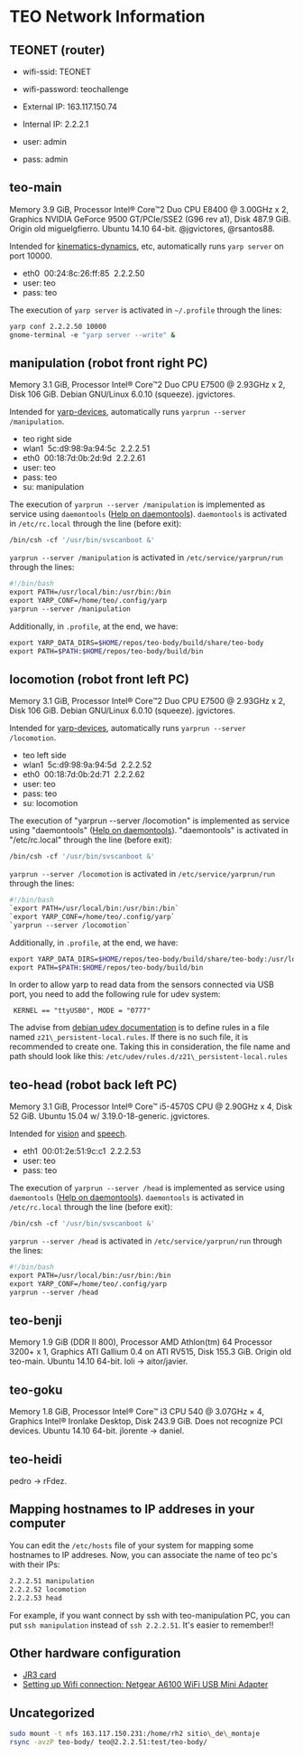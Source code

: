 # TEO Network Information

## TEONET (router)

- wifi-ssid: TEONET
- wifi-password: teochallenge
  
- External IP: 163.117.150.74
- Internal IP: 2.2.2.1
- user: admin
- pass: admin

## teo-main

Memory 3.9 GiB, Processor Intel® Core™2 Duo CPU E8400 @ 3.00GHz x 2, Graphics NVIDIA GeForce 9500 GT/PCIe/SSE2 (G96 rev a1), Disk 487.9 GiB. Origin old miguelgfierro. Ubuntu 14.10 64-bit. @jgvictores, @rsantos88.

Intended for [kinematics-dynamics](https://github.com/roboticslab-uc3m/kinematics-dynamics), etc, automatically runs `yarp server` on port 10000.

- eth0  00:24:8c:26:ff:85  2.2.2.50
- user: teo
- pass: teo

The execution of `yarp server` is activated in `~/.profile` through the lines:

```bash
yarp conf 2.2.2.50 10000
gnome-terminal -e "yarp server --write" &
```

## manipulation (robot front right PC)

Memory 3.1 GiB, Processor Intel® Core™2 Duo CPU E7500 @ 2.93GHz x 2, Disk 106 GiB. Debian GNU/Linux 6.0.10 (squeeze). jgvictores.

Intended for [yarp-devices](https://github.com/roboticslab-uc3m/yarp-devices), automatically runs `yarprun --server /manipulation`.

- teo right side
- wlan1  5c:d9:98:9a:94:5c  2.2.2.51
- eth0  00:18:7d:0b:2d:9d  2.2.2.61 
- user: teo
- pass: teo  
- su: manipulation

The execution of `yarprun --server /manipulation` is implemented as service using `daemontools` ([Help on daemontools](Help_on_daemontools "wikilink")). `daemontools` is activated in `/etc/rc.local` through the line (before exit):

```bash
/bin/csh -cf '/usr/bin/svscanboot &'
```

`yarprun --server /manipulation` is activated in `/etc/service/yarprun/run` through the lines:

```bash
#!/bin/bash
export PATH=/usr/local/bin:/usr/bin:/bin
export YARP_CONF=/home/teo/.config/yarp
yarprun --server /manipulation
```

Additionally, in `.profile`, at the end, we have:

```bash
export YARP_DATA_DIRS=$HOME/repos/teo-body/build/share/teo-body
export PATH=$PATH:$HOME/repos/teo-body/build/bin
```

## locomotion (robot front left PC)

Memory 3.1 GiB, Processor Intel® Core™2 Duo CPU E7500 @ 2.93GHz x 2, Disk 106 GiB. Debian GNU/Linux 6.0.10 (squeeze). jgvictores.

Intended for [yarp-devices](https://github.com/roboticslab-uc3m/yarp-devices), automatically runs `yarprun --server /locomotion`.

- teo left side
- wlan1  5c:d9:98:9a:94:5d  2.2.2.52
- eth0  00:18:7d:0b:2d:71  2.2.2.62 
- user: teo
- pass: teo
- su: locomotion

The execution of "yarprun --server /locomotion" is implemented as service using "daemontools" ([Help on daemontools](Help_on_daemontools "wikilink")). "daemontools" is activated in "/etc/rc.local" through the line (before exit):

```bash
/bin/csh -cf '/usr/bin/svscanboot &'
```

`yarprun --server /locomotion` is activated in `/etc/service/yarprun/run` through the lines:

```bash
#!/bin/bash  
`export PATH=/usr/local/bin:/usr/bin:/bin`  
`export YARP_CONF=/home/teo/.config/yarp`  
`yarprun --server /locomotion`
```

Additionally, in `.profile`, at the end, we have:

```bash
export YARP_DATA_DIRS=$HOME/repos/teo-body/build/share/teo-body:/usr/local/share/iCub/
export PATH=$PATH:$HOME/repos/teo-body/build/bin
```

In order to allow yarp to read data from the sensors connected via USB
port, you need to add the following rule for udev system:

` KERNEL == "ttyUSB0", MODE = "0777"`

The advise from [debian udev documentation](https://wiki.debian.org/udev) is to define rules in a file named `z21\_persistent-local.rules`. If there is no such file, it is recommended to create one. Taking this in consideration, the file
name and path should look like this: `/etc/udev/rules.d/z21\_persistent-local.rules`

## teo-head (robot back left PC)

Memory 3.1 GiB, Processor Intel® Core™ i5-4570S CPU @ 2.90GHz x 4, Disk 52 GiB. Ubuntu 15.04 w/ 3.19.0-18-generic. jgvictores.

Intended for [vision](https://github.com/roboticslab-uc3m/vision) and [speech](https://github.com/roboticslab-uc3m/speech).

- eth1  00:01:2e:51:9c:c1  2.2.2.53  
- user: teo
- pass: teo

The execution of `yarprun --server /head` is implemented as service using `daemontools` ([Help on daemontools](Help_on_daemontools "wikilink")). `daemontools` is activated in `/etc/rc.local` through the line (before exit):

```bash
/bin/csh -cf '/usr/bin/svscanboot &'
```

`yarprun --server /head` is activated in `/etc/service/yarprun/run` through the lines:

```bash
#!/bin/bash
export PATH=/usr/local/bin:/usr/bin:/bin
export YARP_CONF=/home/teo/.config/yarp
yarprun --server /head
```
## teo-benji

Memory 1.9 GiB (DDR II 800), Processor AMD Athlon(tm) 64 Processor 3200+ x 1, Graphics ATI Gallium 0.4 on ATI RV515, Disk 155.3 GiB. Origin old teo-main. Ubuntu 14.10 64-bit. loli -\> aitor/javier.

## teo-goku

Memory 1.8 GiB, Processor Intel® Core™ i3 CPU 540 @ 3.07GHz × 4, Graphics Intel® Ironlake Desktop, Disk 243.9 GiB. Does not recognize PCI devices. Ubuntu 14.10 64-bit. jlorente -\> daniel.

## teo-heidi

pedro -\> rFdez.

## Mapping hostnames to IP addreses in your computer

You can edit the `/etc/hosts` file of your system for mapping some hostnames to IP addreses. Now, you can associate the name of teo pc's
with their IPs:

```bash
2.2.2.51 manipulation
2.2.2.52 locomotion
2.2.2.53 head
```

For example, if you want connect by ssh with teo-manipulation PC, you can put `ssh manipulation` instead of `ssh 2.2.2.51`. It's easier to remember!!

## Other hardware configuration

- [JR3 card](https://github.com/roboticslab-uc3m/installation-guides/blob/master/install-jr3.md)
- [Setting up Wifi connection: Netgear A6100 WiFi USB Mini Adapter](https://github.com/roboticslab-uc3m/installation-guides/blob/master/install-netgear-a6100.md)

## Uncategorized
```bash
sudo mount -t nfs 163.117.150.231:/home/rh2 sitio\_de\_montaje
rsync -avzP teo-body/ teo@2.2.2.51:test/teo-body/
```
